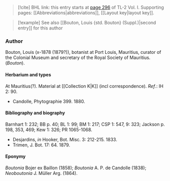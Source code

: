 > [!cite] BHL link: this entry starts at [page 296](https://www.biodiversitylibrary.org/item/103414#page/344/mode/1up) of TL-2 Vol. I.
> Supporting pages: [[Abbreviations|abbreviations]], [[Layout key|layout key]].

> [!example] See also [[Bouton, Louis {std. Bouton} (Suppl.)|second entry]] for this author

### Author

Bouton, Louis (x-1878 (1879?)), botanist at Port Louis, Mauritius, curator of the Colonial Museum and secretary of the Royal Society of Mauritius. (*Bouton*).

#### Herbarium and types

At Mauritius(?). Material at [[Collection K|K]] (incl correspondence).
*Ref*.: IH 2: 90.
- Candolle, Phytographie 399. 1880.

#### Bibliography and biography

Barnhart 1: 232; BB p. 40; BL 1: 99; BM 1: 217; CSP 1: 547, 9: 323; Jackson p. 198, 353, 469; Kew 1: 326; PR 1065-1068.
- Desjardins, *in* Hooker, Bot. Misc. 3: 212-215. 1833.
- Trimen, J. Bot. 17: 64. 1879.

#### Eponymy

*Boutonia* Bojer ex Baillon (1858); *Boutonia* A. P. de Candolle (1838); *Neoboutonia* J. Müller Arg. (1864).

